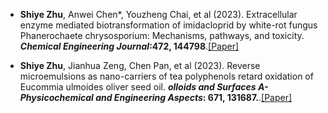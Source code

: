 - <strong>Shiye Zhu</strong>, Anwei Chen*, Youzheng Chai, et al (2023). Extracellular enzyme mediated biotransformation of imidacloprid by white-rot fungus Phanerochaete chrysosporium: Mechanisms, pathways, and toxicity. <strong><em>Chemical Engineering Journal</em>:472, 144798</strong>.[[Paper]](https://doi.org/10.1016/j.cej.2023.144798)

- <strong>Shiye Zhu</strong>, Jianhua Zeng, Chen Pan, et al (2023). Reverse microemulsions as nano-carriers of tea polyphenols retard oxidation of Eucommia ulmoides oliver seed oil. <strong><em>olloids and Surfaces A-Physicochemical and Engineering Aspects</em>: 671, 131687.</strong>.[[Paper]](https://doi.org/10.1016/j.colsurfa.2023.131687)


